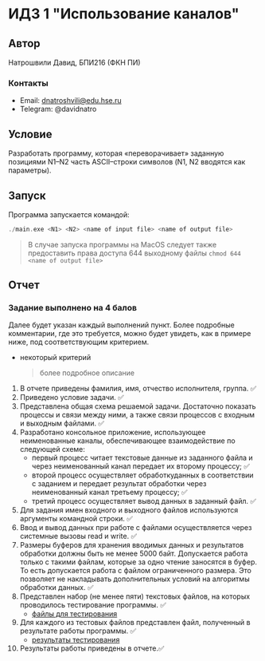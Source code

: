 # ИДЗ 1 "Использование каналов"

## Автор
Натрошвили Давид, БПИ216 (ФКН ПИ)

### Контакты
* Email: dnatroshvili@edu.hse.ru
* Telegram: @davidnatro

## Условие
Разработать программу, которая «переворачивает» заданную позициями N1–N2 
часть ASCII–строки символов (N1, N2 вводятся как параметры).

## Запуск
Программа запускается командой:
``` c
./main.exe <N1> <N2> <name of input file> <name of output file> 
```

> В случае запуска программы на MacOS следует также предоставить права доступа 644 выходному файлы ```chmod 644 <name of output file>```


## Отчет
### Задание выполнено на 4 балов
Далее будет указан каждый выполнений пункт. Более подробные комментарии, где это требуется, можно будет увидеть, как в примере ниже, под соответствующим критерием.
* некоторый критерий
    > более подробное описание


1. В отчете приведены фамилия, имя, отчество исполнителя, группа. :white_check_mark:
2. Приведено условие задачи. :white_check_mark:
3. Представлена общая схема решаемой задачи. Достаточно показать процессы и связи между ними, а также связи процессов с входным и выходным файлами. :white_check_mark:
4. Разработано консольное приложение, использующее неименованные каналы, обеспечивающее взаимодействие по следующей схеме:
   - первый процесс читает текстовые данные из заданного файла и через неименованный канал передает их второму процессу; :white_check_mark:
   - второй процесс осуществляет обработкуданных в соответствии с заданием и передает результат обработки через неименованный канал третьему процессу; :white_check_mark:
   - третий процесс осуществляет вывод данных в заданный файл. :white_check_mark:
5. Для задания имен входного и выходного файлов используются аргументы командной строки. :white_check_mark:
6. Ввод и вывод данных при работе с файлами осуществляется через системные вызовы read и write. :white_check_mark:
7. Размеры буферов для хранения вводимых данных и результатов обработки должны быть не менее 5000 байт. Допускается работа только с такими файлам, которые за одно чтение заносятся в буфер. То есть допускается работа с файлом ограниченного размера. Это позволяет не накладывать дополнительных условий на алгоритмы обработки данных. :white_check_mark:
8. Представлен набор (не менее пяти) текстовых файлов, на которых проводилось тестирование программы. :white_check_mark:
    - [файлы для тестирования](tests/inputs/)
9.  Для каждого из тестовых файлов представлен файл, полученный в результате работы программы. :white_check_mark:
    - [результаты тестирования](tests/outputs/)
10. Результаты работы приведены в отчете.:white_check_mark: